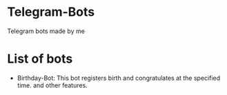 # Telegram-Bots
Telegram bots made by me

# List of bots
+ Birthday-Bot: This bot registers birth and congratulates at the specified time. and other features.
